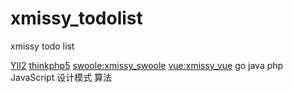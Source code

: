 # xmissy_todolist
xmissy todo list


[YII2]()
[thinkphp5]()
[swoole:xmissy_swoole](https://github.com/lianghongle/xmissy_swoole)
[vue:xmissy_vue](https://github.com/lianghongle/xmissy_vue)
go
java
php
JavaScript
设计模式
算法